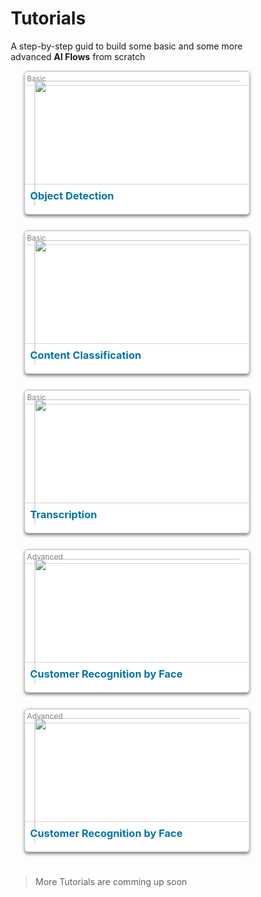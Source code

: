 # Tutorials

A step-by-step guid to build some basic and some more advanced **AI Flows** from scratch

<!-- ### Content

- [Basic](/automate-studio/tutorials/basic/README)
  - [Transcription](/automate-studio/tutorials/basic/transcription/tutorial)
  - [Content Classification](/automate-studio/tutorials/basic/content-classification/tutorial)
  - [Object Detection](/automate-studio/tutorials/basic/object-detection/tutorial) -->
  <!-- - Chained Cognition -->
<!-- - [Advanced](/automate-studio/tutorials/advanced/README)
  - [Customer Recognition by Face](/automate-studio/tutorials/advanced/customer-recognition-by-face/tutorial)
  - [Detection of Negative Social Media Posts](/automate-studio/tutorials/advanced/detection-of-negative-social-media-posts/tutorial) -->
  <!-- - Dynamic Language Translation -->

<div class="wrapper">
    <div class="card">
        <span class="level">Basic</span>
        <img src='/docs/_media/tutorials/object-detection.png'>
        <h3>Object Detection</h3>
        <div class="info">
            <p>
                The flow receives a video URL, runs it through an Object Detection Engine, and creates a annoated version of the file. The annotation link is   emailed to the user.
            </p>
        <a href='/#/automate-studio/tutorials/basic/object-detection/tutorial'>View Tutorial</a>
        </div>
    </div>
    <div class="card">
        <span class="level">Basic</span>
        <img src='/docs/_media/tutorials/content-classification.png'>
        <h3>Content Classification</h3>
        <div class="info">
            <p>
                The flow receives a text file URL, runs it through a Content Classification Engine, and creates an ouput of categories based on text excerpts. A summary email is sent to the user.
            </p>
        <a href='/#/automate-studio/tutorials/basic/content-classification/tutorial'>View Tutorial</a>
        </div>
    </div>
    <div class="card">
        <span class="level">Basic</span>
        <img src='/docs/_media/tutorials/transcription.png'>
        <h3>Transcription</h3>
        <div class="info">
            <p>
                The flow receives a video or audio URL, runs it through a Speech-to-Text Engine, and creates a text transcription of the file. The transcript is emailed to the user along with a link to the Veritone CMS page that contains the full engine output.
            </p>
        <a href='/#/automate-studio/tutorials/basic/transcription/tutorial'>View Tutorial</a>
        </div>
    </div>
    <div class="card">
        <span class="level">Advanced</span>
        <img src='/docs/_media/tutorials/customer-recognition-by-face.png'>
        <h3>Customer Recognition by Face</h3>
        <div class="info">
            <p>
                The flow receives a video URL, runs it through an Object Detection Engine, and creates a annoated version of the file. The annotation link is   emailed to the user.
            </p>
        <a href='/#/automate-studio/tutorials/advanced/customer-recognition/tutorial'>View Tutorial</a>
        </div>
    </div>
    <div class="card">
        <span class="level">Advanced</span>
        <img src='/docs/_media/tutorials/negative-posts.png'>
        <h3>Customer Recognition by Face</h3>
        <div class="info">
            <p>
                The flow receives a video URL, runs it through an Object Detection Engine, and creates a annoated version of the file. The annotation link is   emailed to the user.
            </p>
        <a href='/#/automate-studio/tutorials/advanced/detection-of-negative-social-media-posts/tutorial'>View Tutorial</a>
        </div>
    </div>
</div>

> More Tutorials are comming up soon

<style>
* {
box-sizing: border-box
}


.wrapper {
	 display: flex;
	 width: 100%;
	 justify-content: space-around;
     flex-wrap: wrap;
}
 .card {
	 width: 360px;
	 height: 230px;
	 border-radius: 5px;
	 background: white;
	 position: relative;
	 display: flex;
     flex-direction: column;
	 transition: 0.4s ease-out;
	 box-shadow: 0px 3px 5px rgba(0, 0, 0, 0.5);
     border: 0.5px solid lightgrey;
     margin-bottom: 25px;
}
 .card:hover {
	 transform: translateY(20px);
}
 .card:hover:before {
	 opacity: 1;
}
 .card:hover .info {
	 opacity: 1;
	 transform: translateY(0px);
}
 .card:before {
	 content: "";
	 position: absolute;
	 top: 0;
	 left: 0;
	 display: block;
	 width: 100%;
	 height: 100%;
	 border-radius: 15px;
	 background: rgba(0, 0, 0, 0.6);
	 z-index: 2;
	 transition: 0.5s;
	 opacity: 0;

}
 .card img {
	 width: 360px;
	 height: 230px;
	 object-fit: cover;
	 position: absolute;
	 padding:15px;
     border-radius: 5px;
	 left: 0;

}
 .card .info {
	 position: relative;
	 z-index: 3;
	 opacity: 0;
	 transform: translateY(30px);
	 transition: 0.5s;
     padding: 18px 8px;
}
 .card h3 {
     position: absolute;
     color: #0076a8;
	 margin: 0px;
     z-index: 3;
     width: 360px;
     border-top: 0.5px solid lightgrey;
     padding: 8px 8px;
     margin-top:180px;

}
 .card .level {
     position: absolute;
     color: #0076a8;
	 margin: 0px;
     z-index: 3;
     width: 360px;
     border-top: 0.5px solid lightgrey;
     border-bottom: 0.5px solid lightgrey;
     padding: 3px 3px;
     margin-top:0px;
     border-radius: 5px 5px 0 0;
     font-size: 12px;
     color: grey;

}
 .card p {
	 letter-spacing: 1px;
	 font-size: 13px;
	 margin-top: 8px;
     max-height: 100px;
     overflow-y: auto;
}
 .card a {
	 padding: 8px;
	 outline: none;
	 border: none;
	 border-radius: 3px;
	 background: #0C7AB8;
	 color: white;
     text-decoration: none;
	 font-weight: bold;
     font-size: 13px;
	 cursor: pointer;
	 transition: 0.4s ease;
}
 .card:hover {
	 color: black;
}

.card:hover img {
    opacity: 0;
    transition: 0.2s ease;
}
	
</style>